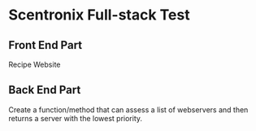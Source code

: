 # Scentronix Full-stack Test

## Front End Part
Recipe Website

## Back End Part

Create a function/method that can assess a list of webservers and then returns 
a server with the lowest priority.
